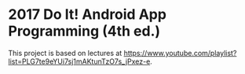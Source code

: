 # 2017 Do It! Android App Programming (4th ed.)

This project is based on lectures at https://www.youtube.com/playlist?list=PLG7te9eYUi7sj1mAKtunTzO7s_jPxez-e.
